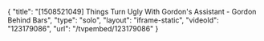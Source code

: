 {
    "title": "[1508521049] Things Turn Ugly With Gordon's Assistant - Gordon Behind Bars",
    "type": "solo",
    "layout": "iframe-static",
    "videoId": "123179086",
    "url": "\/tvpembed\/123179086"
}